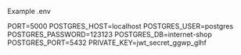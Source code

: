 Example .env

PORT=5000
POSTGRES_HOST=localhost
POSTGRES_USER=postgres
POSTGRES_PASSWORD=123123
POSTGRES_DB=internet-shop
POSTGRES_PORT=5432
PRIVATE_KEY=jwt_secret_ggwp_glhf